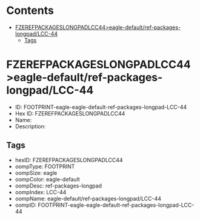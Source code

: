 



Contents
========

* [FZEREFPACKAGESLONGPADLCC44>eagle-default/ref-packages-longpad/LCC-44](#fzerefpackageslongpadlcc44eagle-defaultref-packages-longpadlcc-44)
	* [Tags](#tags)

# FZEREFPACKAGESLONGPADLCC44>eagle-default/ref-packages-longpad/LCC-44

- ID: FOOTPRINT-eagle-eagle-default-ref-packages-longpad-LCC-44
- Hex ID: FZEREFPACKAGESLONGPADLCC44
- Name: 
- Description: 

## Tags

- hexID: FZEREFPACKAGESLONGPADLCC44
- oompType: FOOTPRINT
- oompSize: eagle
- oompColor: eagle-default
- oompDesc: ref-packages-longpad
- oompIndex: LCC-44
- oompName: eagle-default/ref-packages-longpad/LCC-44
- oompID: FOOTPRINT-eagle-eagle-default-ref-packages-longpad-LCC-44
